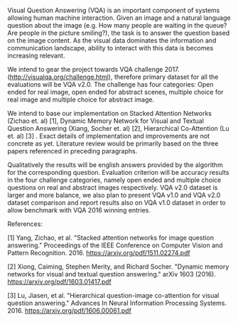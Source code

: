 Visual Question Answering  (VQA)  is an important component of systems allowing human machine interaction. Given an image and a natural language question about the image (e.g. How many people are waiting in the queue? Are people in the picture smiling?), the task is to answer the question based on the image content. As the visual data dominates the information and communication landscape, ability to interact with this data is becomes increasing relevant. 

We intend to gear the project towards VQA challenge 2017. (http://visualqa.org/challenge.html), therefore primary dataset for all the evaluations will be VQA v2.0. The challenge has four categories: Open ended for real image, open ended for abstract scenes, multiple choice for real image and multiple choice for abstract image.

We intend to base our implementation on Stacked Attention Networks (Zichao et. al) [1], Dynamic Memory Network for Visual and Textual Question Answering (Xiang, Socher et. al) [2], Hierarchical Co-Attention (Lu et. al) [3] . Exact details of implementation and improvements are not concrete as yet. Literature review would be primarily based on the three papers referenced in preceding paragraphs. 

Qualitatively the results will be english answers provided by the algorithm for the corresponding question. Evaluation criterion will be accuracy results in the four challenge categories, namely open ended and multiple choice questions on real and abstract images respectively.
VQA v2.0 dataset is larger and more balance, we also plan to present VQA v1.0 and VQA v2.0 dataset comparison and report results also on VQA v1.0 dataset in order to allow benchmark with VQA 2016 winning entries.

References:

[1] Yang, Zichao, et al. "Stacked attention networks for image question answering." Proceedings of the IEEE Conference on Computer Vision and Pattern Recognition. 2016. https://arxiv.org/pdf/1511.02274.pdf

[2] Xiong, Caiming, Stephen Merity, and Richard Socher. "Dynamic memory networks for visual and textual question answering." arXiv 1603 (2016). https://arxiv.org/pdf/1603.01417.pdf

[3] Lu, Jiasen, et al. "Hierarchical question-image co-attention for visual question answering." Advances In Neural Information Processing Systems. 2016. https://arxiv.org/pdf/1606.00061.pdf
